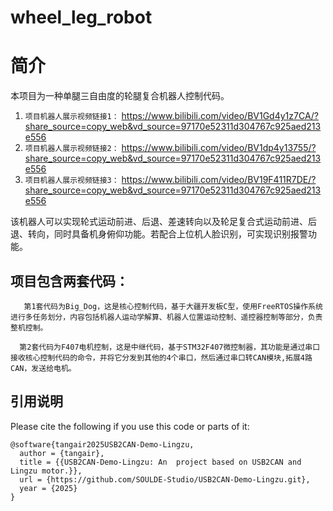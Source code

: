 # wheel_leg_robot

# 简介
   本项目为一种单腿三自由度的轮腿复合机器人控制代码。

1. ```项目机器人展示视频链接1：``` https://www.bilibili.com/video/BV1Gd4y1z7CA/?share_source=copy_web&vd_source=97170e52311d304767c925aed213e556
2. ```项目机器人展示视频链接2：``` https://www.bilibili.com/video/BV1dp4y13755/?share_source=copy_web&vd_source=97170e52311d304767c925aed213e556
3. ```项目机器人展示视频链接3：```  https://www.bilibili.com/video/BV19F411R7DE/?share_source=copy_web&vd_source=97170e52311d304767c925aed213e556
   
 该机器人可以实现轮式运动前进、后退、差速转向以及轮足复合式运动前进、后退、转向，同时具备机身俯仰功能。若配合上位机人脸识别，可实现识别报警功能。
##   项目包含两套代码：
```
   第1套代码为Big_Dog，这是核心控制代码，基于大疆开发板C型，使用FreeRTOS操作系统进行多任务划分，内容包括机器人运动学解算、机器人位置运动控制、遥控器控制等部分，负责整机控制。
 ```
 ```
   第2套代码为F407电机控制，这是中继代码，基于STM32F407微控制器，其功能是通过串口接收核心控制代码的命令，并将它分发到其他的4个串口，然后通过串口转CAN模块,拓展4路CAN，发送给电机。
```


## 引用说明

Please cite the following if you use this code or parts of it:

```
@software{tangair2025USB2CAN-Demo-Lingzu,
  author = {tangair},
  title = {{USB2CAN-Demo-Lingzu: An  project based on USB2CAN and Lingzu motor.}},
  url = {https://github.com/SOULDE-Studio/USB2CAN-Demo-Lingzu.git},
  year = {2025}
}
```

